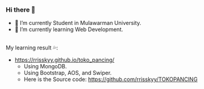 ### Hi there 👋


- 🔭 I’m currently Student in Mulawarman University.
- 🌱 I’m currently learning Web Development.
<br>     
My learning result 💦: 

- https://rrisskyy.github.io/toko_pancing/
     - Using MongoDB.
     - Using Bootstrap, AOS, and Swiper.
     - Here is the Source code: https://github.com/rrisskyy/TOKOPANCING
